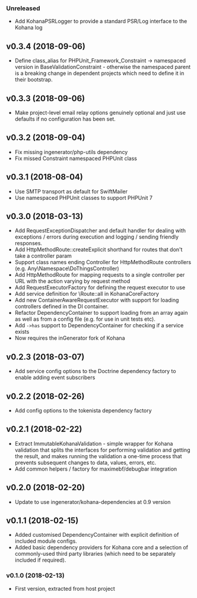 ### Unreleased

* Add KohanaPSRLogger to provide a standard PSR/Log interface to the Kohana log

## v0.3.4 (2018-09-06)

* Define class_alias for PHPUnit_Framework_Constraint -> namespaced version in 
  BaseValidationConstraint - otherwise the namespaced parent is a breaking change in 
  dependent projects which need to define it in their bootstrap.

## v0.3.3 (2018-09-06)

* Make project-level email relay options genuinely optional and just use defaults if
  no configuration has been set.  

## v0.3.2 (2018-09-04)

* Fix missing ingenerator/php-utils dependency
* Fix missed Constraint namespaced PHPUnit class

## v0.3.1 (2018-08-04)

* Use SMTP transport as default for SwiftMailer
* Use namespaced PHPUnit classes to support PHPUnit 7

## v0.3.0 (2018-03-13)

* Add RequestExceptionDispatcher and default handler for dealing with exceptions / errors during execution
  and logging / sending friendly responses.
* Add HttpMethodRoute::createExplicit shorthand for routes that don't take a controller param
* Support class names ending Controller for HttpMethodRoute controllers (e.g. Any\Namespace\DoThingsController)
* Add HttpMethodRoute for mapping requests to a single controller per URL with the action varying
  by request method
* Add RequestExecutorFactory for defining the request executor to use
* Add service definition for \Route::all in KohanaCoreFactory
* Add new ContainerAwareRequestExecutor with support for loading controllers defined
  in the DI container.
* Refactor DependencyContainer to support loading from an array again as well as from 
  a config file (e.g. for use in unit tests etc).
* Add `->has` support to DependencyContainer for checking if a service exists
* Now requires the inGenerator fork of Kohana

## v0.2.3 (2018-03-07)

* Add service config options to the Doctrine dependency factory to enable adding event subscribers

## v0.2.2 (2018-02-26)

* Add config options to the tokenista dependency factory 

## v0.2.1 (2018-02-22)

* Extract ImmutableKohanaValidation - simple wrapper for Kohana validation that
  splits the interfaces for performing validation and getting the result, and makes
  running the validation a one-time process that prevents subsequent changes to data,
  values, errors, etc.
* Add common helpers / factory for maximebf/debugbar integration

## v0.2.0 (2018-02-20)

* Update to use ingenerator/kohana-dependencies at 0.9 version

## v0.1.1 (2018-02-15)

* Added customised DependencyContainer with explicit definition of included module configs.
* Added basic dependency providers for Kohana core and a selection of commonly-used third 
  party libraries (which need to be separately included if required). 

### v0.1.0 (2018-02-13)

* First version, extracted from host project
